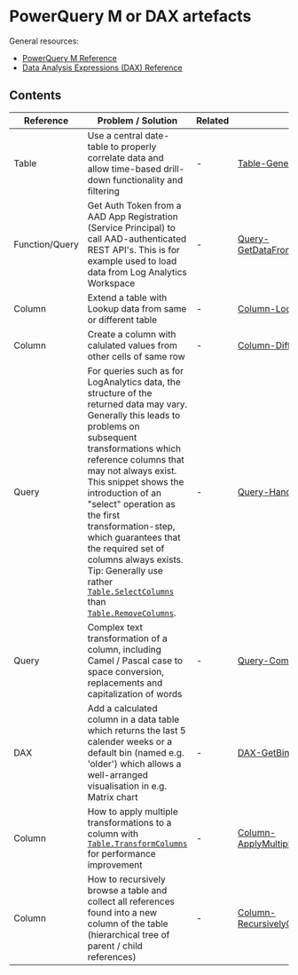 # PowerQuery M or DAX artefacts
General resources:
* [PowerQuery M Reference](https://docs.microsoft.com/en-us/powerquery-m/)
* [Data Analysis Expressions (DAX) Reference](https://docs.microsoft.com/en-us/dax/)

<!-- Note: Edit tables with https://www.tablesgenerator.com/markdown_tables -->

## Contents

| Reference | Problem / Solution | Related | Link |
|---|---|---|---|
| Table | Use a central date-table to properly correlate data and allow time-based drill-down functionality and filtering | - | [Table-GenerateDateTable](./Table-GenerateDateTable.txt) |
| Function/Query | Get Auth Token from a AAD App Registration (Service Principal) to call AAD-authenticated REST API's. This is for example used to load data from Log Analytics Workspace | - | [Query-GetDataFromMsftApiWithBearerToken](./Query-GetDataFromMsftApiWithBearerToken) |
| Column | Extend a table with Lookup data from same or different table | - | [Column-LookupInTable](./Column-LookupInTable.txt) |
| Column | Create a column with calulated values from other cells of same row | - | [Column-DiffToOtherRowsValues](./Column-DiffToOtherRowsValues.txt) |
| Query | For queries such as for LogAnalytics data, the structure of the returned data may vary. Generally this leads to problems on subsequent transformations which reference columns that may not always exist. This snippet shows the introduction of an "select" operation as the first transformation-step, which guarantees that the required set of columns always exists. Tip: Generally use rather [`Table.SelectColumns`](https://docs.microsoft.com/en-us/powerquery-m/table-selectcolumns) than [`Table.RemoveColumns`](https://docs.microsoft.com/en-us/powerquery-m/table-removecolumns). | - | [Query-HandleDynamicSetOfColumns](./Query-HandleDynamicSetOfColumns.txt) |
| Query | Complex text transformation of a column, including Camel / Pascal case to space conversion, replacements and capitalization of words | - | [Query-ComplexTextTransformations](./Query-ComplexTextTransformations) |
| DAX | Add a calculated column in a data table which returns the last 5 calender weeks or a default bin (named e.g. 'older') which allows a well-arranged visualisation in e.g. Matrix chart | - | [DAX-GetBinsOfRecentWeeks](./DAX-GetBinsOfRecentWeeks.txt) |
| Column | How to apply multiple transformations to a column with [`Table.TransformColumns`](https://docs.microsoft.com/en-us/powerquery-m/table-transformcolumns) for performance improvement | - | [Column-ApplyMultipleTransformations](./Column-ApplyMultipleTransformations.txt) |
| Column | How to recursively browse a table and collect all references found into a new column of the table (hierarchical tree of parent / child references) | - | [Column-RecursivelyCollectChildReferences](./Column-RecursivelyCollectChildReferences.md) |
